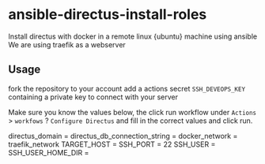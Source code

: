 # ansible-directus-install-roles

Install directus with docker in a remote linux {ubuntu} machine using ansible
We are using traefik as a webserver

## Usage 
fork the repository to your account
add a actions secret `SSH_DEVEOPS_KEY` containing a private key to connect with your server

Make sure you know the values below, the click run workflow under `Actions` > `workfows` ? `Configure Directus` and fill in the correct values and click run.

directus_domain = <your domain name>
directus_db_connection_string = <database string>
docker_network = traefik_network
TARGET_HOST = <server-ip>
SSH_PORT = 22
SSH_USER = <ssh-user>
SSH_USER_HOME_DIR = <ssh-uer-dir>
